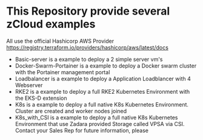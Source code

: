 # This Repository provide several zCloud examples

All use the official Hashicorp AWS Provider https://registry.terraform.io/providers/hashicorp/aws/latest/docs

- Basic-server is a example to deploy a 2 simple server vm's
- Docker-Swarm-Portainer is a example to deploy a Docker swarm cluster with the Portainer management portal
- Loadbalancer is a example to deploy a Application Loadblancer with 4 Webserver
- RKE2 is a example to deploy a full RKE2 Kubernetes Environment with the EKS-D extension
- K8s is a example to deploy a full native K8s Kubernetes Environment. Cluster are created and worker nodes joined
- K8s_with_CSI is a example to deploy a full native K8s Kubernetes Environment that use Zadara provided Storage called VPSA via CSI. Contact your Sales Rep for future information, please

